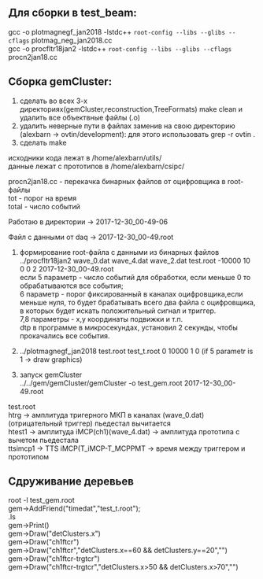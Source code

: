 ## Для сборки в test_beam:
gcc -o plotmagnegf_jan2018 -lstdc++ `root-config --libs --glibs --cflags` plotmag_neg_jan2018.cc <br />
gcc -o procfltr18jan2 -lstdc++ `root-config --libs --glibs --cflags ` procn2jan18.cc <br />


## Сборка gemCluster:
1) сделать во всех 3-х директориях(gemCluster,reconstruction,TreeFormats) make clean
и удалить все объектвные файлы (.o) <br />
2) удалить неверные пути в файлах заменив на свою директорию (alexbarn -> ovtin/development): для этого использовать grep -r ovtin . <br />
3) сделать make <br />

исходники кода лежат в /home/alexbarn/utils/ <br />
данные лежат с прототипов в /home/alexbarn/csipc/ <br />

procn2jan18.cc  - перекачка бинарных файлов от оцифровщика в root-файлы <br />
tot - порог на время <br />
total - число событий <br />

Работаю в директории  ->  2017-12-30_00-49-06 <br />

Файл с данными от daq ->  2017-12-30_00-49.root <br />

1) формирование root-файла с данными из бинарных файлов <br />
../procfltr18jan2 wave_0.dat wave_4.dat wave_2.dat test.root -10000 10 0 0 2 2017-12-30_00-49.root <br />
 если 5 параметр - число событий для обработки, если меньше 0 то обрабатываются все события; <br />
 6 параметр - порог фиксированный в каналах оцифровщика,если меньше нуля, то будет брабатывать 
 всего два файла с оцифровщика, в которых будет искать положительный сигнал и триггер. <br />
 7,8 параметры - x,y координаты подвижки и т.п.           
 dtp в программе в микросекундах, установил 2 секунды, чтобы прокачались все события. <br /> 

2) ../plotmagnegf_jan2018 test.root test_t.root 0 10000 1 0  (if 5 parametr is 1 -> draw graphics) <br />

3) запуск gemCluster <br />
../../gem/gemCluster/gemCluster -o test_gem.root 2017-12-30_00-49.root <br />

test.root <br />
htrg -> амплитуда тригерного МКП в каналах (wave_0.dat) (отрицательный триггер) пьедестал вычитается <br />
htest1 -> амплитуда iMCP(ch1)(wave_4.dat) -> амплитуда прототипа с вычетом пьедестала <br />
ttsimcp1 -> TTS iMCP(T_iMCP-T_MCPPMT -> время между триггером и прототипом <br />

## Сдруживание деревьев

root -l test_gem.root <br />
gem->AddFriend("timedat","test_t.root"); <br />
.ls <br />
gem->Print() <br />
gem->Draw("detClusters.x") <br />
gem->Draw("ch1ftcr")  <br />
gem->Draw("ch1ftcr","detClusters.x==60 && detClusters.y==20","") <br />
gem->Draw("ch1ftcr-trgtcr") <br />
gem->Draw("ch1ftcr-trgtcr","detClusters.x>50 && detClusters.x>70","") <br />

